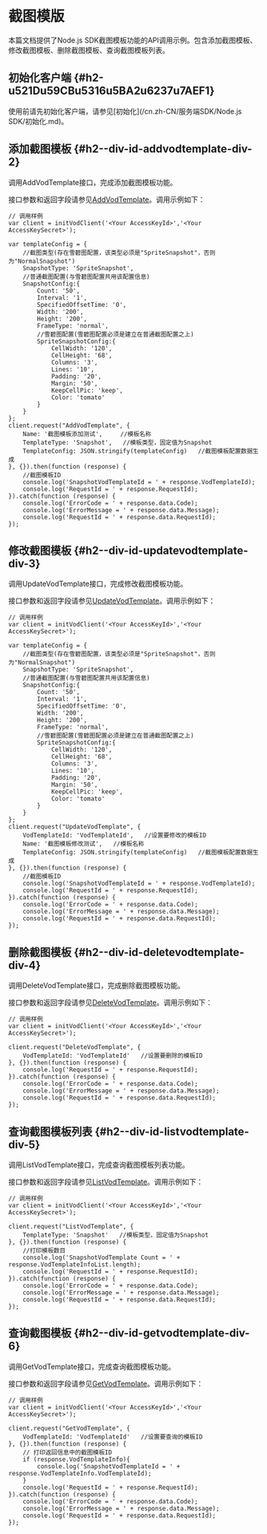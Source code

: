 截图模版 
=========================

本篇文档提供了Node.js SDK截图模板功能的API调用示例。包含添加截图模板、修改截图模板、删除截图模板、查询截图模板列表。

初始化客户端 {#h2-u521Du59CBu5316u5BA2u6237u7AEF1}
--------------------------------------------

使用前请先初始化客户端，请参见[初始化](/cn.zh-CN/服务端SDK/Node.js SDK/初始化.md)。

添加截图模板 {#h2--div-id-addvodtemplate-div-2}
-----------------------------------------

调用AddVodTemplate接口，完成添加截图模板功能。

接口参数和返回字段请参见[AddVodTemplate](/cn.zh-CN/服务端API/媒体处理/截图模板/添加截图模板.md)。调用示例如下：

    // 调用样例
    var client = initVodClient('<Your AccessKeyId>','<Your AccessKeySecret>');
    
    var templateConfig = {
        //截图类型(存在雪碧图配置，该类型必须是"SpriteSnapshot"，否则为"NormalSnapshot")
        SnapshotType: 'SpriteSnapshot',
        //普通截图配置(与雪碧图配置共用该配置信息)
        SnapshotConfig:{
            Count: '50',
            Interval: '1',
            SpecifiedOffsetTime: '0',
            Width: '200',
            Height: '200',
            FrameType: 'normal',
            //雪碧图配置(雪碧图配置必须是建立在普通截图配置之上)
            SpriteSnapshotConfig:{
                CellWidth: '120',
                CellHeight: '68',
                Columns: '3',
                Lines: '10',
                Padding: '20',
                Margin: '50',
                KeepCellPic: 'keep',
                Color: 'tomato'
            }
        }
    };
    client.request("AddVodTemplate", {
        Name: '截图模板添加测试',     //模板名称
        TemplateType: 'Snapshot',   //模板类型，固定值为Snapshot
        TemplateConfig: JSON.stringify(templateConfig)   //截图模板配置数据生成
    }, {}).then(function (response) {
        //截图模板ID
        console.log('SnapshotVodTemplateId = ' + response.VodTemplateId);
        console.log('RequestId = ' + response.RequestId);
    }).catch(function (response) {
        console.log('ErrorCode = ' + response.data.Code);
        console.log('ErrorMessage = ' + response.data.Message);
        console.log('RequestId = ' + response.data.RequestId);
    });



修改截图模板 {#h2--div-id-updatevodtemplate-div-3}
--------------------------------------------

调用UpdateVodTemplate接口，完成修改截图模板功能。

接口参数和返回字段请参见[UpdateVodTemplate](/cn.zh-CN/服务端API/媒体处理/截图模板/修改截图模板.md)。调用示例如下：

    // 调用样例
    var client = initVodClient('<Your AccessKeyId>','<Your AccessKeySecret>');
    
    var templateConfig = {
        //截图类型(存在雪碧图配置，该类型必须是"SpriteSnapshot"，否则为"NormalSnapshot")
        SnapshotType: 'SpriteSnapshot',
        //普通截图配置(与雪碧图配置共用该配置信息)
        SnapshotConfig:{
            Count: '50',
            Interval: '1',
            SpecifiedOffsetTime: '0',
            Width: '200',
            Height: '200',
            FrameType: 'normal',
            //雪碧图配置(雪碧图配置必须是建立在普通截图配置之上)
            SpriteSnapshotConfig:{
                CellWidth: '120',
                CellHeight: '68',
                Columns: '3',
                Lines: '10',
                Padding: '20',
                Margin: '50',
                KeepCellPic: 'keep',
                Color: 'tomato'
            }
        }
    };
    client.request("UpdateVodTemplate", {
        VodTemplateId: 'VodTemplateId',   //设置要修改的模板ID
        Name: '截图模板修改测试',   //模板名称
        TemplateConfig: JSON.stringify(templateConfig)   //截图模板配置数据生成
    }, {}).then(function (response) {
        //截图模板ID
        console.log('SnapshotVodTemplateId = ' + response.VodTemplateId);
        console.log('RequestId = ' + response.RequestId);
    }).catch(function (response) {
        console.log('ErrorCode = ' + response.data.Code);
        console.log('ErrorMessage = ' + response.data.Message);
        console.log('RequestId = ' + response.data.RequestId);
    });



删除截图模板 {#h2--div-id-deletevodtemplate-div-4}
--------------------------------------------

调用DeleteVodTemplate接口，完成删除截图模板功能。

接口参数和返回字段请参见[DeleteVodTemplate](/cn.zh-CN/服务端API/媒体处理/截图模板/删除截图模板.md)。调用示例如下：

    // 调用样例
    var client = initVodClient('<Your AccessKeyId>','<Your AccessKeySecret>');
    
    client.request("DeleteVodTemplate", {
        VodTemplateId: 'VodTemplateId'   //设置要删除的模板ID
    }, {}).then(function (response) {
        console.log('RequestId = ' + response.RequestId);
    }).catch(function (response) {
        console.log('ErrorCode = ' + response.data.Code);
        console.log('ErrorMessage = ' + response.data.Message);
        console.log('RequestId = ' + response.data.RequestId);
    });



查询截图模板列表 {#h2--div-id-listvodtemplate-div-5}
--------------------------------------------

调用ListVodTemplate接口，完成查询截图模板列表功能。

接口参数和返回字段请参见[ListVodTemplate](/cn.zh-CN/服务端API/媒体处理/截图模板/查询截图模板列表.md)。调用示例如下：

    // 调用样例
    var client = initVodClient('<Your AccessKeyId>','<Your AccessKeySecret>');
    
    client.request("ListVodTemplate", {
        TemplateType: 'Snapshot'   //模板类型，固定值为Snapshot
    }, {}).then(function (response) {
        //打印模板数目
        console.log('SnapshotVodTemplate Count = ' + response.VodTemplateInfoList.length);
        console.log('RequestId = ' + response.RequestId);
    }).catch(function (response) {
        console.log('ErrorCode = ' + response.data.Code);
        console.log('ErrorMessage = ' + response.data.Message);
        console.log('RequestId = ' + response.data.RequestId);
    });



查询截图模板 {#h2--div-id-getvodtemplate-div-6}
-----------------------------------------

调用GetVodTemplate接口，完成查询截图模板功能。

接口参数和返回字段请参见[GetVodTemplate](/cn.zh-CN/服务端API/媒体处理/截图模板/查询单个截图模板.md)。调用示例如下：

    // 调用样例
    var client = initVodClient('<Your AccessKeyId>','<Your AccessKeySecret>');
    
    client.request("GetVodTemplate", {
        VodTemplateId: 'VodTemplateId'   //设置要查询的模板ID
    }, {}).then(function (response) {
        // 打印返回信息中的截图模板ID
        if (response.VodTemplateInfo){
            console.log('SnapshotVodTemplateId = ' + response.VodTemplateInfo.VodTemplateId);
        }
        console.log('RequestId = ' + response.RequestId);
    }).catch(function (response) {
        console.log('ErrorCode = ' + response.data.Code);
        console.log('ErrorMessage = ' + response.data.Message);
        console.log('RequestId = ' + response.data.RequestId);
    });


